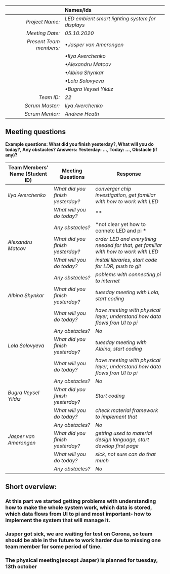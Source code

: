|                          | **Names/Ids**       |
|-------------------------:|:--------------------|
| *Project Name:*          |*LED embient smart lighting system for displays*          |
| *Meeting Date:*          |*05.10.2020*           |
| *Present Team members:*  |*•Jasper van Amerongen*|
|                          |*•Ilya Averchenko*     |
|                          |*•Alexandru Matcov*    |
|                          |*•Albina Shynkar*      |
|                          |*•Lola Solovyeva*      |
|                          |*•Bugra Veysel Yıldız* |
| *Team ID:*               |*22*                   |
| *Scrum  Master:*         |*Ilya Averchenko*  |
| *Scrum  Mentor:*         |*Andrew Heath*         |
 
## Meeting questions

**Example questions: What did you finish yesterday?, What will you do today?, Any obstacles?   Answers: Yesterday: ..., Today: ..., Obstacle (if any)?**

| **Team Members' Name (Student ID)**   | **Meeting Questions**          | **Response**                                    |
|---------------------------------------|--------------------------------|-------------------------------------------------|
| *Ilya Averchenko*                     |*What did you finish yesterday?*|*converger chip investigation, get familiar with how to work with LED*     |
|                                       |*What will you do today?*       |**                      |
|                                       |*Any obstacles?*                |*not clear yet how to connetc LED and pi *                                             |
| *Alexandru Matcov*                    |*What did you finish yesterday?*|*order LED and everything needed for that, get familiar with how to work with LED*              |
|                                       |*What will you do today?*       |*install libraries, start code for LDR, push to git*              |
|                                       |*Any obstacles?*                |*poblems with connecting pi to internet*                                             |
| *Albina Shynkar*                      |*What did you finish yesterday?*|*tuesday meeting with Lola, start coding* |
|                                       |*What will you do today?*       |*have meeting with physical layer, understand how data flows fron UI to pi*   |
|                                       |*Any obstacles?*                |*No*                                 |
| *Lola Solovyeva*                      |*What did you finish yesterday?*|*tuesday meeting with Albina, start coding*      |
|                                       |*What will you do today?*       |*have meeting with physical layer, understand how data flows fron UI to pi*                      |
|                                       |*Any obstacles?*                |*No*                                 |
| *Bugra Veysel Yıldız*                 |*What did you finish yesterday?*|*Start coding*  |
|                                       |*What will you do today?*       |*check material framework to implement that*                      |
|                                       |*Any obstacles?*                |*No*                                             |
| *Jasper van Amerongen*                |*What did you finish yesterday?*|*getting used to material design language, start develop first page*|                               
|                                       |*What will you do today?*       |*sick, not sure can do that much*                      |
|                                       |*Any obstacles?*                |*No*                                             |


## Short overview:

### At this part we started getting problems with understanding how to make the whole system work, which data is stored, which data flows from UI to pi and most important- how to implement the system that will manage it.
### Jasper got sick, we are waiting for test on Corona, so team should be able in the future to work harder due to missing one team member for some period of time.
### The physical meeting(except Jasper) is planned for tuesday, 13th october

